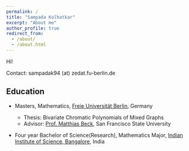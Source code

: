 ```yaml
---
permalink: /
title: "Sampada Kolhatkar"
excerpt: "About me"
author_profile: true
redirect_from: 
  - /about/
  - /about.html
---
```


Hi!

Contact: sampadak94 (at) zedat.fu-berlin.de


Education
---------------

- Masters, Mathematics, [Freie  Universität Berlin](https://www.mi.fu-berlin.de/math/index.html), Germany
	- Thesis: Bivariate Chromatic Polynomials of Mixed Graphs
	- Advisor: [Prof. Matthias Beck](https://matthbeck.github.io/), San Francisco State University


- Four year Bachelor of Science(Research), Mathematics Major, [Indian Institute of Science, Bangalore](https://iisc.ac.in/), India




